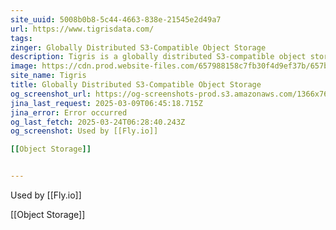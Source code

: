 ```yaml
---
site_uuid: 5008b0b8-5c44-4663-838e-21545e2d49a7
url: https://www.tigrisdata.com/
tags: 
zinger: Globally Distributed S3-Compatible Object Storage
description: Tigris is a globally distributed S3-compatible object storage service that provides low latency anywhere in the world, enabling developers to store and access any amount of data for a wide range of use cases.
image: https://cdn.prod.website-files.com/657988158c7fb30f4d9ef37b/657b24420e7ec0b495b6f4c0_shared-image.jpg
site_name: Tigris
title: Globally Distributed S3-Compatible Object Storage
og_screenshot_url: https://og-screenshots-prod.s3.amazonaws.com/1366x768/80/false/91f87b653ae63af53c94bd3b779f5a131d60ca9c9287ab0c78ca2279f3296f0b.jpeg
jina_last_request: 2025-03-09T06:45:18.715Z
jina_error: Error occurred
og_last_fetch: 2025-03-24T06:28:40.243Z
og_screenshot: Used by [[Fly.io]]

[[Object Storage]]


---
```

Used by [[Fly.io]]

[[Object Storage]]

